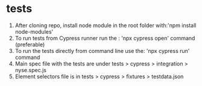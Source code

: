 # tests
1. After cloning repo, install node module in the root folder with:'npm install node-modules'
2. To run tests from Cypress runner run the : 'npx cypress open' command (preferable)
3. To run the tests directly from command line use the: 'npx cypress run' command
4. Main spec file with the tests are under tests > cypress > integration > nyse.spec.js
5. Element selectors file is in tests > cypress > fixtures > testdata.json
